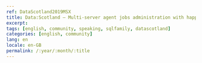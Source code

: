 ```yaml
---
ref: DataScotland2019MSX
title: Data:Scotland – Multi-server agent jobs administration with happy faces and pigeons
excerpt: 
tags: [english, community, speaking, sqlfamily, datascotland]
categories: [english, community]
lang: en
locale: en-GB
permalink: /:year/:month/:title
---
```

